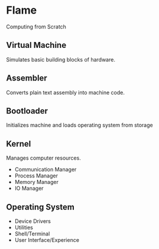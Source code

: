Flame
=====

Computing from Scratch

## Virtual Machine

Simulates basic building blocks of hardware.

## Assembler

Converts plain text assembly into machine code.

## Bootloader

Initializes machine and loads operating system from storage

## Kernel

Manages computer resources.

- Communication Manager
- Process Manager
- Memory Manager
- IO Manager

## Operating System

- Device Drivers
- Utilities
- Shell/Terminal
- User Interface/Experience
